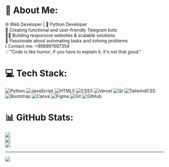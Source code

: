 # 💫 About Me:
🌐 Web Developer | 🐍 Python Developer<br>🤖 Creating functional and user-friendly Telegram bots<br>👨‍💻 Building responsive websites & scalable solutions<br>🚀 Passionate about automating tasks and solving problems<br>📞 Contact me: +998997667354<br>💡 "Code is like humor; if you have to explain it, it's not that good."


# 💻 Tech Stack:
![Python](https://img.shields.io/badge/python-3670A0?style=for-the-badge&logo=python&logoColor=ffdd54) ![JavaScript](https://img.shields.io/badge/javascript-%23323330.svg?style=for-the-badge&logo=javascript&logoColor=%23F7DF1E) ![HTML5](https://img.shields.io/badge/html5-%23E34F26.svg?style=for-the-badge&logo=html5&logoColor=white) ![CSS3](https://img.shields.io/badge/css3-%231572B6.svg?style=for-the-badge&logo=css3&logoColor=white) ![Vercel](https://img.shields.io/badge/vercel-%23000000.svg?style=for-the-badge&logo=vercel&logoColor=white) ![Qt](https://img.shields.io/badge/Qt-%23217346.svg?style=for-the-badge&logo=Qt&logoColor=white) ![TailwindCSS](https://img.shields.io/badge/tailwindcss-%2338B2AC.svg?style=for-the-badge&logo=tailwind-css&logoColor=white) ![Bootstrap](https://img.shields.io/badge/bootstrap-%238511FA.svg?style=for-the-badge&logo=bootstrap&logoColor=white) ![Canva](https://img.shields.io/badge/Canva-%2300C4CC.svg?style=for-the-badge&logo=Canva&logoColor=white) ![Figma](https://img.shields.io/badge/figma-%23F24E1E.svg?style=for-the-badge&logo=figma&logoColor=white) ![Git](https://img.shields.io/badge/git-%23F05033.svg?style=for-the-badge&logo=git&logoColor=white) ![GitHub](https://img.shields.io/badge/github-%23121011.svg?style=for-the-badge&logo=github&logoColor=white)
# 📊 GitHub Stats:
![](https://github-readme-stats.vercel.app/api?username=amanullayev2210&theme=default&hide_border=false&include_all_commits=false&count_private=false)<br/>
![](https://nirzak-streak-stats.vercel.app/?user=amanullayev2210&theme=default&hide_border=false)<br/>
![](https://github-readme-stats.vercel.app/api/top-langs/?username=amanullayev2210&theme=default&hide_border=false&include_all_commits=false&count_private=false&layout=compact)

---
[![](https://visitcount.itsvg.in/api?id=amanullayev2210&icon=0&color=0)](https://visitcount.itsvg.in)

<!-- Proudly created with GPRM ( https://gprm.itsvg.in ) -->
